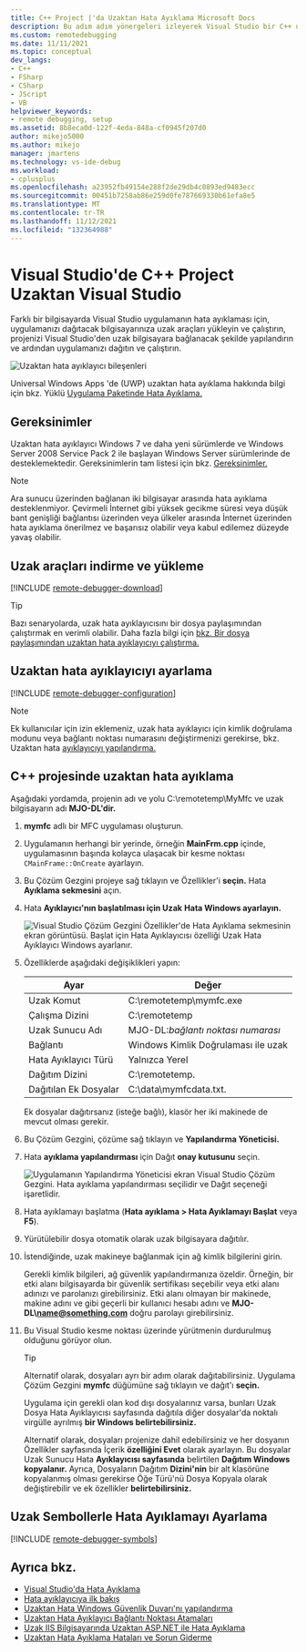 ```yaml
---
title: C++ Project |'da Uzaktan Hata Ayıklama Microsoft Docs
description: Bu adım adım yönergeleri izleyerek Visual Studio bir C++ uygulamasında hata ayıklamayı öğrenin.
ms.custom: remotedebugging
ms.date: 11/11/2021
ms.topic: conceptual
dev_langs:
- C++
- FSharp
- CSharp
- JScript
- VB
helpviewer_keywords:
- remote debugging, setup
ms.assetid: 8b8eca0d-122f-4eda-848a-cf0945f207d0
author: mikejo5000
ms.author: mikejo
manager: jmartens
ms.technology: vs-ide-debug
ms.workload:
- cplusplus
ms.openlocfilehash: a23952fb49154e288f2de29db4c0893ed9483ecc
ms.sourcegitcommit: 00451b7258ab86e259d0fe787669330b61efa8e5
ms.translationtype: MT
ms.contentlocale: tr-TR
ms.lasthandoff: 11/12/2021
ms.locfileid: "132364988"
---
```

# <a name="remote-debugging-a-c-project-in-visual-studio"></a>Visual Studio'de C++ Project Uzaktan Visual Studio

Farklı bir bilgisayarda Visual Studio uygulamanın hata ayıklaması için, uygulamanızı dağıtacak bilgisayarınıza uzak araçları yükleyin ve çalıştırın, projenizi Visual Studio'den uzak bilgisayara bağlanacak şekilde yapılandırın ve ardından uygulamanızı dağıtın ve çalıştırın.

![Uzaktan hata ayıklayıcı bileşenleri](../debugger/media/remote-debugger-client-apps.png "Remote_debugger_components")

Universal Windows Apps 'de (UWP) uzaktan hata ayıklama hakkında bilgi için bkz. Yüklü [Uygulama Paketinde Hata Ayıklama.](debug-installed-app-package.md)

## <a name="requirements"></a>Gereksinimler

Uzaktan hata ayıklayıcı Windows 7 ve daha yeni sürümlerde ve Windows Server 2008 Service Pack 2 ile başlayan Windows Server sürümlerinde de desteklemektedir. Gereksinimlerin tam listesi için bkz. [Gereksinimler.](../debugger/remote-debugging.md#requirements_msvsmon)

> [!NOTE]
> Ara sunucu üzerinden bağlanan iki bilgisayar arasında hata ayıklama desteklenmiyor. Çevirmeli İnternet gibi yüksek gecikme süresi veya düşük bant genişliği bağlantısı üzerinden veya ülkeler arasında İnternet üzerinden hata ayıklama önerilmez ve başarısız olabilir veya kabul edilemez düzeyde yavaş olabilir.

## <a name="download-and-install-the-remote-tools"></a>Uzak araçları indirme ve yükleme

[!INCLUDE [remote-debugger-download](../debugger/includes/remote-debugger-download-cpp.md)]

> [!TIP]
> Bazı senaryolarda, uzak hata ayıklayıcısını bir dosya paylaşımından çalıştırmak en verimli olabilir. Daha fazla bilgi için [bkz. Bir dosya paylaşımından uzaktan hata ayıklayıcıyı çalıştırma.](../debugger/remote-debugging.md#fileshare_msvsmon)

## <a name="set-up-the-remote-debugger"></a><a name="BKMK_setup"></a> Uzaktan hata ayıklayıcıyı ayarlama

[!INCLUDE [remote-debugger-configuration](../debugger/includes/remote-debugger-configuration.md)]

> [!NOTE]
> Ek kullanıcılar için izin eklemeniz, uzak hata ayıklayıcı için kimlik doğrulama modunu veya bağlantı noktası numarasını değiştirmenizi gerekirse, bkz. Uzaktan hata [ayıklayıcıyı yapılandırma.](../debugger/remote-debugging.md#configure_msvsmon)

## <a name="remote-debug-a-c-project"></a><a name="remote_cplusplus"></a> C++ projesinde uzaktan hata ayıklama
 Aşağıdaki yordamda, projenin adı ve yolu C:\remotetemp\MyMfc ve uzak bilgisayarın adı **MJO-DL'dir.**

1. **mymfc** adlı bir MFC uygulaması oluşturun.

2. Uygulamanın herhangi bir yerinde, örneğin **MainFrm.cpp** içinde, uygulamasının başında kolayca ulaşacak bir kesme noktası `CMainFrame::OnCreate` ayarlayın.

3. Bu Çözüm Gezgini projeye sağ tıklayın ve Özellikler'i **seçin.** Hata **Ayıklama sekmesini** açın.

4. Hata **Ayıklayıcı'nın başlatılması için Uzak** **Hata Windows ayarlayın.**

    ![Visual Studio Çözüm Gezgini Özellikler'de Hata Ayıklama sekmesinin ekran görüntüsü. Başlat için Hata Ayıklayıcısı özelliği Uzak Hata Ayıklayıcı Windows ayarlanır.](../debugger/media/remotedebuggingcplus.png)

5. Özelliklerde aşağıdaki değişiklikleri yapın:

   |Ayar|Değer|
   |-|-|
   |Uzak Komut|C:\remotetemp\mymfc.exe|
   |Çalışma Dizini|C:\remotetemp|
   |Uzak Sunucu Adı|MJO-DL:*bağlantı noktası numarası*|
   |Bağlantı|Windows Kimlik Doğrulaması ile uzak|
   |Hata Ayıklayıcı Türü|Yalnızca Yerel|
   |Dağıtım Dizini|C:\remotetemp.|
   |Dağıtılan Ek Dosyalar|C:\data\mymfcdata.txt.|

    Ek dosyalar dağıtırsanız (isteğe bağlı), klasör her iki makinede de mevcut olması gerekir.

6. Bu Çözüm Gezgini, çözüme sağ tıklayın ve **Yapılandırma Yöneticisi.**

7. Hata **ayıklama yapılandırması** için Dağıt **onay kutusunu** seçin.

    ![Uygulamanın Yapılandırma Yöneticisi ekran Visual Studio Çözüm Gezgini. Hata ayıklama yapılandırması seçilidir ve Dağıt seçeneği işaretlidir.](../debugger/media/remotedebugcplusdeploy.png)

8. Hata ayıklamayı başlatma (**Hata ayıklama > Hata Ayıklamayı Başlat** veya **F5**).

9. Yürütülebilir dosya otomatik olarak uzak bilgisayara dağıtılır.

10. İstendiğinde, uzak makineye bağlanmak için ağ kimlik bilgilerini girin.

     Gerekli kimlik bilgileri, ağ güvenlik yapılandırmanıza özeldir. Örneğin, bir etki alanı bilgisayarda bir güvenlik sertifikası seçebilir veya etki alanı adınızı ve parolanızı girebilirsiniz. Etki alanı olmayan bir makinede, makine adını ve gibi geçerli bir kullanıcı hesabı adını ve <strong>MJO-DL\name@something.com</strong> doğru parolayı girebilirsiniz.

11. Bu Visual Studio kesme noktası üzerinde yürütmenin durdurulmuş olduğunu görüyor olun.

    > [!TIP]
    > Alternatif olarak, dosyaları ayrı bir adım olarak dağıtabilirsiniz. Uygulama Çözüm Gezgini **mymfc** düğümüne sağ tıklayın ve dağıt'ı  **seçin.**

    Uygulama için gerekli olan kod dışı dosyalarınız varsa, bunları Uzak Dosya Hata Ayıklayıcısı  sayfasında dağıtıla diğer dosyalar'da noktalı virgülle ayrılmış **bir Windows belirtebilirsiniz.**

    Alternatif olarak, dosyaları projenize dahil edebilirsiniz ve  her  dosyanın Özellikler sayfasında İçerik **özelliğini Evet** olarak ayarlayın. Bu dosyalar Uzak Sunucu Hata **Ayıklayıcısı sayfasında** belirtilen **Dağıtım Windows kopyalanır.** Ayrıca, Dosyaların Dağıtım **Dizini'nin** bir alt klasörüne kopyalanmış olması gerekirse Öğe Türü'nü Dosya Kopyala olarak değiştirebilir ve ek özellikler  **belirtebilirsiniz.**

## <a name="set-up-debugging-with-remote-symbols"></a>Uzak Sembollerle Hata Ayıklamayı Ayarlama

[!INCLUDE [remote-debugger-symbols](../debugger/includes/remote-debugger-symbols.md)]

## <a name="see-also"></a>Ayrıca bkz.
- [Visual Studio'da Hata Ayıklama](../debugger/index.yml)
- [Hata ayıklayıcıya ilk bakış](../debugger/debugger-feature-tour.md)
- [Uzaktan Hata Windows Güvenlik Duvarı'nı yapılandırma](../debugger/configure-the-windows-firewall-for-remote-debugging.md)
- [Uzaktan Hata Ayıklayıcı Bağlantı Noktası Atamaları](../debugger/remote-debugger-port-assignments.md)
- [Uzak IIS Bilgisayarında Uzaktan ASP.NET ile Hata Ayıklama](../debugger/remote-debugging-aspnet-on-a-remote-iis-computer.md)
- [Uzaktan Hata Ayıklama Hataları ve Sorun Giderme](../debugger/remote-debugging-errors-and-troubleshooting.md)